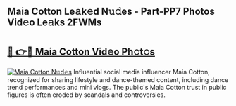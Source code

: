 ## Maia Cotton Le𝚊k𝚎d N𝚞𝚍es - Part-PP7 Photos Vid𝚎o Le𝚊ks 2FWMs

# <h2><a href="http://fbc5jj.evod.top/?m=Maia+Cotton">🔗 👉🔴 Maia Cotton Vid𝚎o Ph𝚘t𝚘s</a></h2>

[![Maia Cotton N𝚞d𝚎s](https://i.imgur.com/8V9OHl7.gif)](http://fbc5jj.evod.top/?m=Maia+Cotton)
Influential social media influencer Maia Cotton, recognized for sharing lifestyle and dance-themed content, including dance trend performances and mini vlogs. The public's Maia Cotton trust in public figures is often eroded by scandals and controversies. 
